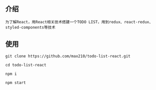 ## 介绍

`
为了解React，用React相关技术搭建一个TODO LIST，用到redux、react-redux、styled-components等技术
`

## 使用

```
git clone https://github.com/max210/todo-list-react.git

cd todo-list-react

npm i

npm start
```
